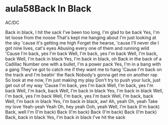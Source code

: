 # aula58Back In Black
AC/DC

Back in black, I hit the sack
I've been too long, I'm glad to be back
Yes, I'm let loose from the noose
That's kept me hanging about
I'm just looking at the sky 'cause it's getting me high
Forget the hearse, 'cause I'll never die
I got nine lives, cat's eyes
Abusing every one of them and running wild
'Cause I'm back, yes I'm back
Well, I'm back, yes I'm back
Well, I'm back, back
Well, I'm back in black
Yes, I'm back in black, oh
Back in the back of a Cadillac
Number one with a bullet, I'm a power pack
Yes, I'm in a bang with a gang
They've got to catch me if they want me to hang
'Cause I'm back on the track and I'm beatin' the flack
Nobody's gonna get me on another rap
So look at me now, I'm just making my play
Don't try to push your luck, just get out of my way
'Cause I'm back, yes I'm back
Well, I'm back, yes I'm back
Well, I'm back, back
Well, I'm back in black
Yes, I'm back in black
Well, I'm back, yes I'm back
Well, I'm back, yes I'm back
Well, I'm back, back
Well, I'm back in black
Yes, I'm back in black, aw!
Ah, yeah
Oh, yeah
Take my love
Yeah-yeah
Yeah
Oh, hey yeah
Ooh, yeah
Well, I'm back (I'm back)
Back, well I'm (I'm back)
Back (I'm back)
Back (I'm back)
Back (I'm back)
Back, back in black
Yes, I'm back in black
I've hit the sack
